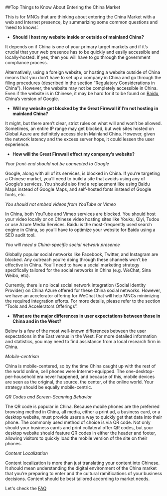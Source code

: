 ##Top Things to Know About Entering the China Market

This is for MNCs that are thinking about entering the China Market with a web and Internet presence, by summarizing some common questions and ‘need to knows’.

- **Should I host my website inside or outside of mainland China?**

It depends on if China is one of your primary target markets and if it’s crucial that your web presence has to be quickly and easily accessible and locally-hosted. If yes, then you will have to go through the government compliance process.
 
Alternatively, using a foreign website, or hosting a website outside of China means that you don’t have to set up a company in China and go through the filing procedures (described in the section “Regulatory Considerations in China”). However, the website may not be completely accessible in China. Even if the website is in Chinese, it may be hard for it to be found on [Baidu](http://www.china-briefing.com/news/2015/03/31/using-baidu-chinas-largest-search-engine.html), China’s version of Google.

- **Will my website get blocked by the Great Firewall if I’m not hosting in mainland China?**

It might, but there aren’t clear, strict rules on what will and won’t be allowed. Sometimes, an entire IP range may get blocked, but web sites hosted on Global Azure are definitely accessible in Mainland China. However, given the network latency and the excess server hops, it could lessen the user experience. 

- **How will the Great Firewall effect my company’s website?**


*Your front-end should not be connected to Google*

Google, along with all of its services, is blocked in China. If you’re targeting a Chinese market, you’ll need to build a site that avoids using any of Google’s services. You should also find a replacement like using Baidu Maps instead of Google Maps, and self-hosted fonts instead of Google fonts, etc.

*You should not embed videos from YouTube or Vimeo*

In China, both YouTube and Vimeo services are blocked. You should host your video locally or on Chinese video hosting sites like Youku, Qiyi, Tudou or use Azure Media Services. Baidu is the most-frequently used search engine in China, so you’ll have to optimize your website for Baidu using a SEO audit tool.


*You will need a China-specific social network presence*

Globally popular social networks like Facebook, Twitter, and Instagram are blocked. Any outreach you’re doing through these channels won’t be effective in China. You’ll need to have a social marketing strategy specifically tailored for the social networks in China (e.g. WeChat, Sina Weibo, etc).

Currently, there is no local social network integration (Social Identity Provider) on China Azure offered for these China social networks. However, we have an accelerator offering for WeChat that will help MNCs minimizing the required integration efforts. For more details, please refer to the section “Tools and Accelerators Offerings”.

- **What are the major differences in user expectations between those in China and in the West?**

Below is a few of the most well-known differences between the user expectations in the East versus in the West. For more detailed information and statistics, you may need to find assistance from a local research firm in China.

*Mobile-centrism*

China is mobile-centered, so by the time China caught up with the rest of the world online, cell phones were Internet-equipped. The one-desktop-per-household era never happened, and because of this, mobile devices are seen as the original, the source, the center, of the online world. Your strategy should be equally mobile-centric.
 
*QR Codes and Screen-Scanning Behavior*

The QR code is popular in China. Because mobile phones are the preferred browsing method in China, all media, either a print ad, a business card, or a desktop website, must provide users a way to quickly get that data into their phone. The commonly used method of choice is via QR code. Not only should your business cards and print collateral offer QR codes, but your desktop website should feature QR codes in either the header and footer, allowing visitors to quickly load the mobile version of the site on their phones.
 
*Content Localization*

Content localization is more than just translating your content into Chinese. It should mean understanding the digital environment of the China market that you’re preparing to enter and the cultural ramifications of your business decisions. Content should be best tailored according to market needs.

Let's check the [FAQ](https://github.com/Azure/AzureGlobalConnectionCenter/blob/master/PlayBook/Playbook%20Overview/FAQ.md)
